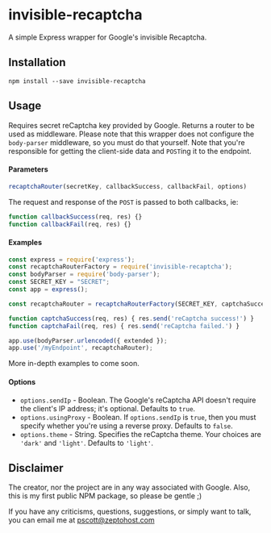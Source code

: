 # invisible-recaptcha

A simple Express wrapper for Google's invisible Recaptcha.

## Installation
```
npm install --save invisible-recaptcha
```

## Usage

Requires secret reCaptcha key provided by Google. Returns a router to be used as middleware. Please note that this wrapper does not configure the `body-parser` middleware, so you must do that yourself. Note that you're responsible for getting the client-side data and `POST`ing it to the endpoint.

#### Parameters
```js
recaptchaRouter(secretKey, callbackSuccess, callbackFail, options)
```

The request and response of the `POST` is passed to both callbacks, ie:
```js
function callbackSuccess(req, res) {}
function callbackFail(req, res) {}
```

#### Examples
```js
const express = require('express');
const recaptchaRouterFactory = require('invisible-recaptcha');
const bodyParser = require('body-parser');
const SECRET_KEY = "SECRET";
const app = express();

const recaptchaRouter = recaptchaRouterFactory(SECRET_KEY, captchaSuccess, captchaFail, {theme: 'dark'});

function captchaSuccess(req, res) { res.send('reCaptcha success!') }
function captchaFail(req, res) { res.send('reCaptcha failed.') }

app.use(bodyParser.urlencoded({ extended });
app.use('/myEndpoint', recaptchaRouter);
```

More in-depth examples to come soon.

#### Options
* `options.sendIp` - Boolean. The Google's reCaptcha API doesn't require the client's IP address; it's optional. Defaults to `true`.
* `options.usingProxy` - Boolean. If `options.sendIp` is `true`, then you must specify whether you're using a reverse proxy. Defaults to `false`.
* `options.theme` - String. Specifies the reCaptcha theme. Your choices are `'dark'` and `'light'`. Defaults to `'light'`.

## Disclaimer
The creator, nor the project are in any way associated with Google. Also, this is my first public NPM package, so please be gentle ;)

If you have any criticisms, questions, suggestions, or simply want to talk, you can email me at pscott@zeptohost.com
